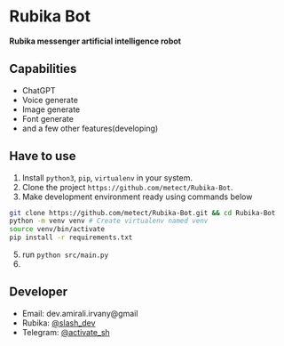 # Rubika ‌‌Bot
**Rubika messenger artificial intelligence robot**


## Capabilities
- ChatGPT
- Voice generate
- Image generate
- Font generate
- and a few other features(developing)

## Have to use

1. Install   `python3`, `pip`, `virtualenv` in your system.
2. Clone the project `https://github.com/metect/Rubika-Bot`.
3. Make development environment ready using commands below
```bash
git clone https://github.com/metect/Rubika-Bot.git && cd Rubika-Bot
python -m venv venv # Create virtualenv named venv
source venv/bin/activate
pip install -r requirements.txt
```
5. run `python src/main.py`
6. 

## Developer 
- Email: dev.amirali.irvany@gmail
- Rubika: [@slash_dev](https://rubika.ir/slash_dev)
- Telegram: [@activate_sh](https://t.me/activate_sh)
